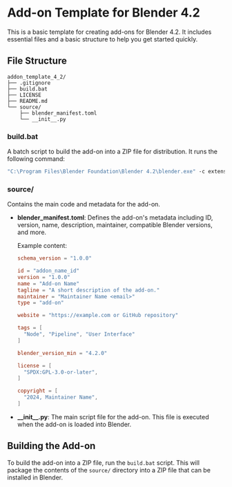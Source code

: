 # Add-on Template for Blender 4.2

This is a basic template for creating add-ons for Blender 4.2. It includes essential files and a basic structure to help you get started quickly.

## File Structure

```
addon_template_4_2/
├── .gitignore
├── build.bat
├── LICENSE
├── README.md
└── source/
    ├── blender_manifest.toml
    └── __init__.py
```

### build.bat
A batch script to build the add-on into a ZIP file for distribution. It runs the following command:

```bat
"C:\Program Files\Blender Foundation\Blender 4.2\blender.exe" -c extension build --source-dir=./source
```

### source/
Contains the main code and metadata for the add-on.

- **blender_manifest.toml**: Defines the add-on's metadata including ID, version, name, description, maintainer, compatible Blender versions, and more.

  Example content:
  ```toml
  schema_version = "1.0.0"

  id = "addon_name_id"
  version = "1.0.0"
  name = "Add-on Name"
  tagline = "A short description of the add-on."
  maintainer = "Maintainer Name <email>"
  type = "add-on"

  website = "https://example.com or GitHub repository"

  tags = [
    "Node", "Pipeline", "User Interface"
  ]

  blender_version_min = "4.2.0"

  license = [
    "SPDX:GPL-3.0-or-later",
  ]

  copyright = [
    "2024, Maintainer Name",
  ]
  ```

- **\_\_init\_\_.py**: The main script file for the add-on. This file is executed when the add-on is loaded into Blender.

## Building the Add-on

To build the add-on into a ZIP file, run the `build.bat` script. This will package the contents of the `source/` directory into a ZIP file that can be installed in Blender.